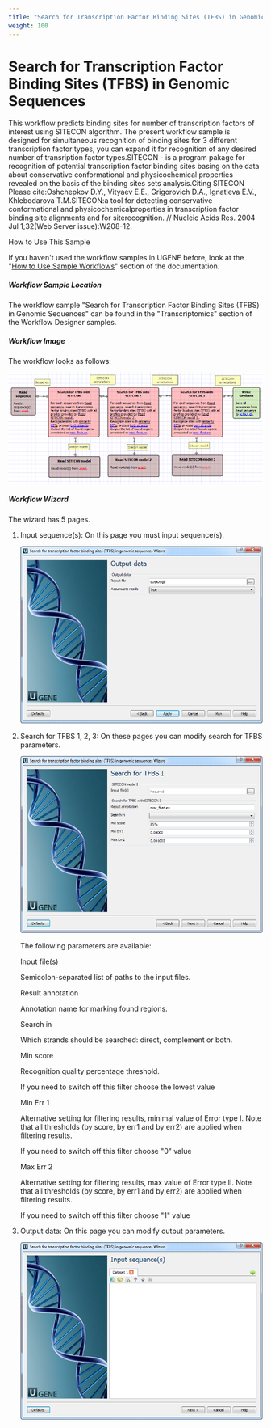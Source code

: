 ```yaml
---
title: "Search for Transcription Factor Binding Sites (TFBS) in Genomic Sequences"
weight: 100
---
```



# Search for Transcription Factor Binding Sites (TFBS) in Genomic Sequences

This workflow predicts binding sites for number of transcription factors of interest using SITECON algorithm. The present workflow sample is designed for simultaneous recognition of binding sites for 3 different transcription factor types, you can expand it for recognition of any desired number of transription factor types.SITECON - is a program pakage for recognition of potential transcription factor binding sites basing on the data about conservative conformational and physicochemical properties revealed on the basis of the binding sites sets analysis.Citing SITECON Please cite:Oshchepkov D.Y., Vityaev E.E., Grigorovich D.A., Ignatieva E.V., Khlebodarova T.M.SITECON:a tool for detecting conservative conformational and physicochemicalproperties in transcription factor binding site alignments and for siterecognition. // Nucleic Acids Res. 2004 Jul 1;32(Web Server issue):W208-12.

How to Use This Sample

If you haven't used the workflow samples in UGENE before, look at the "[How to Use Sample Workflows](how-to-use-sample-workflows.md)" section of the documentation.

##### Workflow Sample Location

The workflow sample "Search for Transcription Factor Binding Sites (TFBS) in Genomic Sequences" can be found in the "Transcriptomics" section of the Workflow Designer samples.

##### Workflow Image

The workflow looks as follows:


![](/images/65930593/65930594.png)

##### Workflow Wizard

The wizard has 5 pages.

1.  Input sequence(s): On this page you must input sequence(s).


    ![](/images/65930593/65930595.png)

2.  Search for TFBS 1, 2, 3: On these pages you can modify search for TFBS parameters.


    ![](/images/65930593/65930596.png)

    The following parameters are available:

    Input file(s)

    Semicolon-separated list of paths to the input files.

    Result annotation

    Annotation name for marking found regions.

    Search in

    Which strands should be searched: direct, complement or both.

    Min score

    Recognition quality percentage threshold.

    If you need to switch off this filter choose the lowest value

    Min Err 1

    Alternative setting for filtering results, minimal value of Error type I.
    Note that all thresholds (by score, by err1 and by err2) are applied when filtering results.

    If you need to switch off this filter choose "0" value

    Max Err 2

    Alternative setting for filtering results, max value of Error type II.
    Note that all thresholds (by score, by err1 and by err2) are applied when filtering results.

    If you need to switch off this filter choose "1" value

3.  Output data: On this page you can modify output parameters.


    ![](/images/65930593/65930597.png)
